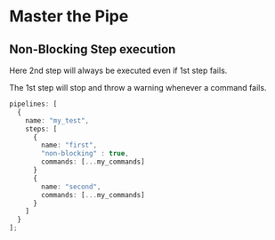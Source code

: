 # Master the Pipe

## Non-Blocking Step execution

Here 2nd step will always be executed even if 1st step fails.

The 1st step will stop and throw a warning whenever a command fails.

```ts
pipelines: [
  {
    name: "my_test",
    steps: [
      {
        name: "first",
        "non-blocking" : true,
        commands: [...my_commands]
      }
      {
        name: "second",
        commands: [...my_commands]
      }
    ]
  }
];
```
